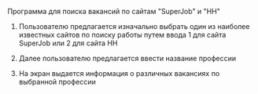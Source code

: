 Программа для поиска вакансий по сайтам "SuperJob" и "HH"

1. Пользователю предлагается изначально выбрать один из наиболее известных сайтов
по поиску работы путем ввода 1 для сайта SuperJob или 2 для сайта HH

2. Далее пользователю предлагается ввести название профессии

3. На экран выдается информация о различных вакансиях по выбранной профессии